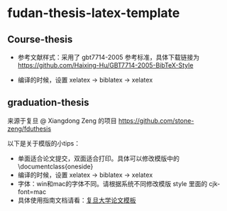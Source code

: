 # fudan-thesis-latex-template

## Course-thesis

- 参考文献样式：采用了 gbt7714-2005 参考标准，具体下载链接为 https://github.com/Haixing-Hu/GBT7714-2005-BibTeX-Style

- 编译的时候，设置 xelatex -> biblatex -> xelatex

  

## graduation-thesis

来源于复旦 @ Xiangdong Zeng 的项目 https://github.com/stone-zeng/fduthesis

以下是关于模版的小tips：
- 单面适合论文提交，双面适合打印。具体可以修改模版中的  \documentclass{oneside}
- 编译的时候，设置 xelatex -> biblatex -> xelatex
- 字体：win和mac的字体不同。请根据系统不同修改模版 style 里面的 cjk-font=mac
- 具体使用指南文档请看：[复旦大学论文模板](https://mirror-hk.koddos.net/CTAN/macros/latex/contrib/fduthesis/fduthesis.pdf)
